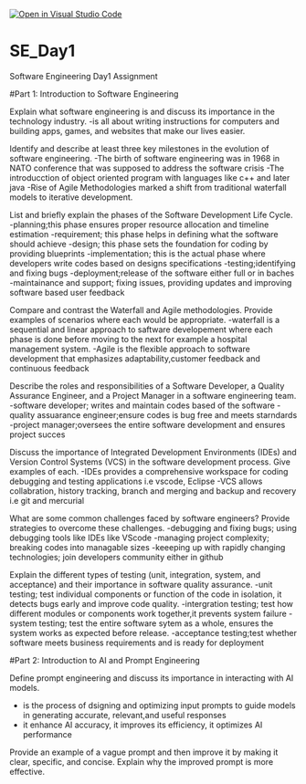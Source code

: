 [![Open in Visual Studio Code](https://classroom.github.com/assets/open-in-vscode-2e0aaae1b6195c2367325f4f02e2d04e9abb55f0b24a779b69b11b9e10269abc.svg)](https://classroom.github.com/online_ide?assignment_repo_id=18463530&assignment_repo_type=AssignmentRepo)
# SE_Day1
Software Engineering Day1 Assignment

#Part 1: Introduction to Software Engineering

Explain what software engineering is and discuss its importance in the technology industry.
-is all about writing instructions for computers and building apps, games, and websites that make our lives easier.

Identify and describe at least three key milestones in the evolution of software engineering.
-The birth of software engineering was in 1968 in NATO conference that was supposed to address the software crisis
-The introducction of object oriented program with languages like c++ and later java
-Rise of Agile Methodologies marked a shift from traditional waterfall models to iterative development.

List and briefly explain the phases of the Software Development Life Cycle.
-planning;this phase ensures proper resource allocation and timeline estimation
-requirement; this phase helps in defining what the software should achieve
-design; this phase  sets the foundation for coding by providing blueprints
-implementation; this is the actual phase where developers write codes based on designs specifications
-testing;identifying and fixing bugs
-deployment;release of the software either full or in baches
-maintainance and support; fixing issues, providing updates and improving software based user feedback

Compare and contrast the Waterfall and Agile methodologies. Provide examples of scenarios where each would be appropriate.
-waterfall is a sequential and linear approach to saftware developement where each phase is done before moving to the next for example a hospital management system.
-Agile is the flexible approach to software development that emphasizes adaptability,customer feedback and continuous feedback

Describe the roles and responsibilities of a Software Developer, a Quality Assurance Engineer, and a Project Manager in a software engineering team.
-software developer; writes and maintain codes based of the software
-quality assuarance engineer;ensure codes is bug free and meets starndards
-project manager;oversees the entire software development and ensures project succes

Discuss the importance of Integrated Development Environments (IDEs) and Version Control Systems (VCS) in the software development process. Give examples of each.
-IDEs provides a comprehensive  workspace for coding debugging and testing applications i.e vscode, Eclipse
-VCS allows collabration, history tracking, branch and merging and backup and recovery i.e git and mercurial

What are some common challenges faced by software engineers? Provide strategies to overcome these challenges.
-debugging and fixing bugs; using debugging tools like IDEs like VScode
-managing project complexity; breaking codes into managable sizes
-keeeping up with rapidly changing technologies; join developers community either in github

Explain the different types of testing (unit, integration, system, and acceptance) and their importance in software quality assurance.
-unit testing; test individual components or function of the code in isolation, it detects bugs early and improve code quality.
-intergration testing; test how different modules or components work together,it prevents system failure
-system testing; test the entire software sytem as a whole, ensures the system works as expected before release.
-acceptance testing;test whether software meets business requirements and is ready for deployment

#Part 2: Introduction to AI and Prompt Engineering


Define prompt engineering and discuss its importance in interacting with AI models.
- is the process of dsigning and optimizing input prompts to guide models in generating accurate, relevant,and useful responses
- it enhance AI accuracy, it improves its efficiency, it optimizes AI performance

Provide an example of a vague prompt and then improve it by making it clear, specific, and concise. Explain why the improved prompt is more effective.
